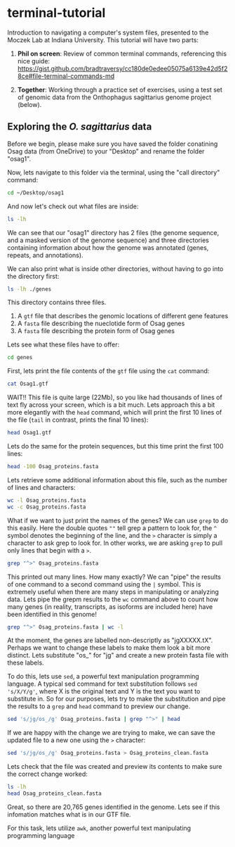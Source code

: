 # terminal-tutorial
Introduction to navigating a computer's system files, presented to the Moczek Lab at Indiana University. This tutorial will have two parts: 

1) <b>Phil on screen</b>: Review of common terminal commands, referencing this nice guide: https://gist.github.com/bradtraversy/cc180de0edee05075a6139e42d5f28ce#file-terminal-commands-md

2) <b>Together</b>: Working through a practice set of exercises, using a test set of genomic data from the Onthophagus sagittarius genome project (below).

## Exploring the <i>O. sagittarius</i> data

Before we begin, please make sure you have saved the folder conatining Osag data (from OneDrive) to your "Desktop" and rename the folder "osag1". 

Now, lets navigate to this folder via the terminal, using the "call directory" command:

```bash
cd ~/Desktop/osag1
```

And now let's check out what files are inside: 

```bash
ls -lh 
```
We can see that our "osag1" directory has 2 files (the genome sequence, and a masked version of the genome sequence) and three directories containing information about how the genome was annotated (genes, repeats, and annotations). 

We can also print what is inside other directories, without having to go into the directory first:

```bash
ls -lh ./genes
```

This directory contains three files.
1) A `gtf` file that describes the genomic locations of different gene features
2) A `fasta` file describing the nueclotide form of Osag genes
3) A `fasta` file describing the protein form of Osag genes

Lets see what these files have to offer:

```bash
cd genes
```

First, lets print the file contents of the `gtf` file using the `cat` command:

```bash
cat Osag1.gtf
```
WAIT!! This file is quite large (22Mb), so you like had thousands of lines of text fly across your screen, which is a bit much. Lets approach this a bit more elegantly with the `head` command, which will print the first 10 lines of the file (`tail` in contrast, prints the final 10 lines):

```bash
head Osag1.gtf
```
Lets do the same for the protein sequences, but this time print the first 100 lines:

```bash
head -100 Osag_proteins.fasta
```

Lets retrieve some additional information about this file, such as the number of lines and characters:

```bash
wc -l Osag_proteins.fasta
wc -c Osag_proteins.fasta
```

What if we want to just print the names of the genes? We can use `grep` to do this easily. Here the double quotes `""` tell grep a pattern to look for, the `^` symbol denotes the beginning of the line, and the `>` character is simply a character to ask grep to look for. In other works, we are asking `grep` to pull only lines that begin with a `>`.

```bash
grep "^>" Osag_proteins.fasta
```

This printed out many lines. How many exactly? We can "pipe" the results of one command to a second command using the `|` symbol. This is extremely useful when there are many steps in manipulating or analyzing data. Lets pipe the grepm results to the `wc` command above to count how many genes (in reality, transcripts, as isoforms are included here) have been identified in this genome!

```bash
grep "^>" Osag_proteins.fasta | wc -l
```

At the moment, the genes are labelled non-descriptly as "jgXXXXX.tX". Perhaps we want to change these labels to make them look a bit more distinct. Lets substitute "os_" for "jg" and create a new protein fasta file with these labels.

To do this, lets use `sed`, a powerful text manipulation programming language. A typical sed command for text substitution follows `sed 's/X/Y/g'`, where X is the original text and Y is the text you want to substitute in. So for our purposes, lets try to make the substitution and pipe the results to a `grep` and `head` command to preview our change. 

```bash
sed 's/jg/os_/g' Osag_proteins.fasta | grep "^>" | head
```

If we are happy with the change we are trying to make, we can save the updated file to a new one using the `>` character:

```bash
sed 's/jg/os_/g' Osag_proteins.fasta > Osag_proteins_clean.fasta
```

Lets check that the file was created and preview its contents to make sure the correct change worked: 

```bash
ls -lh
head Osag_proteins_clean.fasta
```

Great, so there are 20,765 genes identified in the genome. Lets see if this infomation matches what is in our GTF file.

For this task, lets utilize `awk`, another powerful text manipulating programming language

























